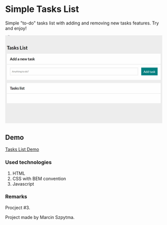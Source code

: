 # Simple Tasks List

Simple "to-do" tasks list with adding and removing new tasks features. Try and enjoy!

![Tasks List](./images/sample.gif)


## Demo

[Tasks List Demo](https://szpytmus.github.io/tasks-list/)

### Used technologies

1. HTML
2. CSS with BEM convention
3. Javascript


### Remarks

Procject #3. <br>

Project made by Marcin Szpytma.



